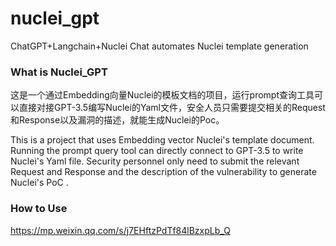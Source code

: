 # nuclei_gpt
ChatGPT+Langchain+Nuclei Chat automates Nuclei template generation

### What is Nuclei_GPT
这是一个通过Embedding向量Nuclei的模板文档的项目，运行prompt查询工具可以直接对接GPT-3.5编写Nuclei的Yaml文件，安全人员只需要提交相关的Request和Response以及漏洞的描述，就能生成Nuclei的Poc。

This is a project that uses Embedding vector Nuclei's template document. Running the prompt query tool can directly connect to GPT-3.5 to write Nuclei's Yaml file. Security personnel only need to submit the relevant Request and Response and the description of the vulnerability to generate Nuclei's PoC .

### How to Use
https://mp.weixin.qq.com/s/j7EHftzPdTf84lBzxpLb_Q
